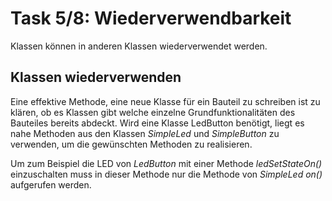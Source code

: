 # Task 5/8: Wiederverwendbarkeit
Klassen können in anderen Klassen wiederverwendet werden. 

## Klassen wiederverwenden
Eine effektive Methode, eine neue Klasse für ein Bauteil zu schreiben ist zu klären, ob es Klassen gibt welche einzelne
Grundfunktionalitäten des Bauteiles bereits abdeckt. Wird eine Klasse LedButton benötigt, liegt es nahe Methoden aus den 
Klassen *SimpleLed* und *SimpleButton* zu verwenden, um die gewünschten Methoden zu realisieren.

Um zum Beispiel die LED von *LedButton* mit einer Methode *ledSetStateOn()* einzuschalten muss in dieser Methode nur die 
Methode von *SimpleLed* *on()* aufgerufen werden.